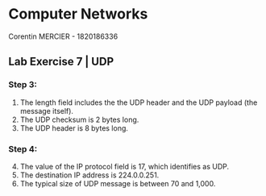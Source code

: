 # Computer Networks

Corentin MERCIER - 1820186336

## Lab Exercise 7 | UDP

### Step 3:



1. The length field includes the the UDP header and the UDP payload (the message itself).
2. The UDP checksum is 2 bytes long.
3. The UDP header is 8 bytes long.

### Step 4:

4. The value of the IP protocol field is 17, which identifies as UDP.
5. The destination IP address is 224.0.0.251.
6. The typical size of UDP message is between 70 and 1,000.